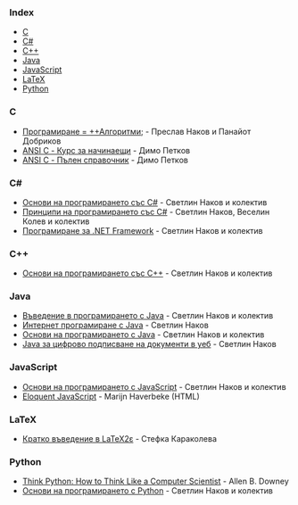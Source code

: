 ### Index

* [C](#c)
* [C#](#csharp)
* [C++](#cpp)
* [Java](#java)
* [JavaScript](#javascript)
* [LaTeX](#latex)
* [Python](#python)


### C

* [Програмиране = ++Алгоритми;](https://programirane.org/download-now) - Преслав Наков и Панайот Добриков
* [ANSI C - Курс за начинаещи](https://www.progstarter.com/index.php?option=com_content&view=article&id=8&Itemid=121&lang=bg) - Димо Петков
* [ANSI C - Пълен справочник](https://progstarter.com/index.php?option=com_content&view=article&id=9&Itemid=122&lang=bg) - Димо Петков


### <a id="csharp"></a>C\#

* [Основи на програмирането със C#](https://csharp-book.softuni.bg) - Светлин Наков и колектив
* [Принципи на програмирането със C#](https://introprogramming.info/intro-csharp-book) - Светлин Наков, Веселин Колев и колектив
* [Програмиране за .NET Framework](https://www.devbg.org/dotnetbook) - Светлин Наков и колектив


### <a id="cpp"></a>C++

* [Основи на програмирането със C++](https://cpp-book.softuni.bg) - Светлин Наков и колектив


### Java

* [Въведение в програмирането с Java](https://introprogramming.info/intro-java-book) - Светлин Наков и колектив
* [Интернет програмиране с Java](https://nakov.com/books/inetjava) - Светлин Наков
* [Основи на програмирането с Java](https://java-book.softuni.bg) - Светлин Наков и колектив
* [Java за цифрово подписване на документи в уеб](https://nakov.com/books/signatures) - Светлин Наков


### JavaScript

* [Основи на програмирането с JavaScript](https://js-book.softuni.bg) - Светлин Наков и колектив
* [Eloquent JavaScript](https://to6esko.github.io) - Marijn Haverbeke (HTML)


### LaTeX

* [Кратко въведение в LaTeX2ε](https://www.ctan.org/tex-archive/info/lshort/bulgarian) - Стефка Караколева


### Python
* [Think Python: How to Think Like a Computer Scientist](https://greenteapress.com/wp/think-python/) - Allen B. Downey
* [Основи на програмирането с Python](https://python-book.softuni.bg) - Светлин Наков и колектив

